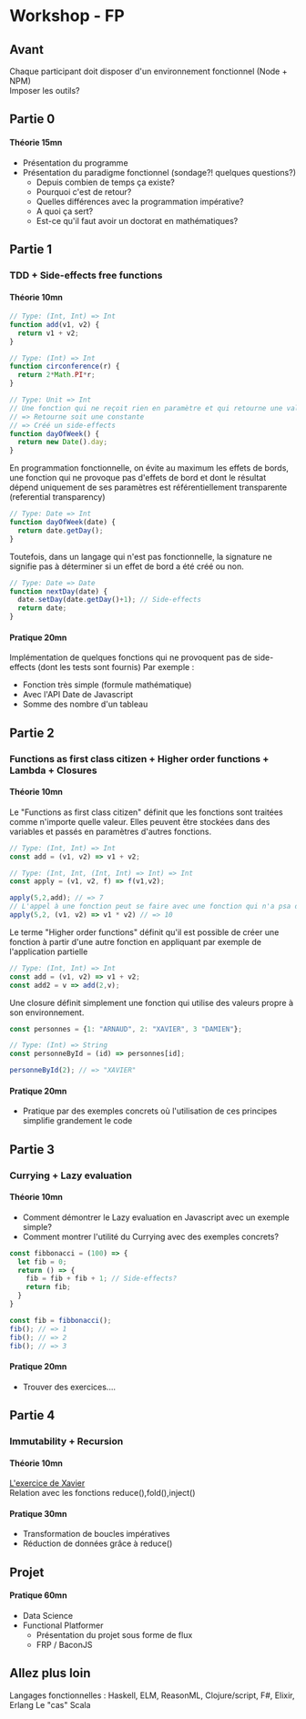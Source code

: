 # Workshop - FP

## Avant
Chaque participant doit disposer d'un environnement fonctionnel (Node + NPM)  
Imposer les outils?

## Partie 0
#### Théorie 15mn
- Présentation du programme
- Présentation du paradigme fonctionnel (sondage?! quelques questions?)
  - Depuis combien de temps ça existe?
  - Pourquoi c'est de retour?
  - Quelles différences avec la programmation impérative?
  - A quoi ça sert?
  - Est-ce qu'il faut avoir un doctorat en mathématiques?

## Partie 1
### TDD + Side-effects free functions

#### Théorie 10mn

```javascript
// Type: (Int, Int) => Int
function add(v1, v2) {
  return v1 + v2;
}
```

```javascript
// Type: (Int) => Int
function circonference(r) {
  return 2*Math.PI*r;
}
```

```javascript
// Type: Unit => Int
// Une fonction qui ne reçoit rien en paramètre et qui retourne une valeur
// => Retourne soit une constante
// => Créé un side-effects
function dayOfWeek() {
  return new Date().day;
}
```

En programmation fonctionnelle, on évite au maximum les effets de bords, une fonction qui ne provoque pas d'effets de bord et dont le résultat dépend uniquement de ses paramètres est référentiellement transparente (referential transparency)

```javascript
// Type: Date => Int
function dayOfWeek(date) {
  return date.getDay();
}
```

Toutefois, dans un langage qui n'est pas fonctionnelle, la signature ne signifie pas à
déterminer si un effet de bord a été créé ou non.

```javascript
// Type: Date => Date
function nextDay(date) {
  date.setDay(date.getDay()+1); // Side-effects
  return date;
}
```

#### Pratique 20mn

Implémentation de quelques fonctions qui ne provoquent pas de side-effects (dont les tests sont fournis)
Par exemple :
- Fonction très simple (formule mathématique)
- Avec l'API Date de Javascript
- Somme des nombre d'un tableau

## Partie 2
### Functions as first class citizen + Higher order functions + Lambda + Closures
#### Théorie 10mn

Le "Functions as first class citizen" définit
que les fonctions sont traitées comme n'importe quelle valeur. Elles peuvent être stockées dans des variables et passés en paramètres d'autres fonctions.

```javascript
// Type: (Int, Int) => Int
const add = (v1, v2) => v1 + v2;

// Type: (Int, Int, (Int, Int) => Int) => Int
const apply = (v1, v2, f) => f(v1,v2);

apply(5,2,add); // => 7
// L'appel à une fonction peut se faire avec une fonction qui n'a psa de nom => lambda
apply(5,2, (v1, v2) => v1 * v2) // => 10
```

Le terme "Higher order functions" définit qu'il est possible de créer une fonction à partir d'une autre fonction en appliquant par exemple de l'application partielle

```javascript
// Type: (Int, Int) => Int
const add = (v1, v2) => v1 + v2;
const add2 = v => add(2,v);
```

Une closure définit simplement une fonction qui utilise des valeurs propre à son environnement.

```javascript
const personnes = {1: "ARNAUD", 2: "XAVIER", 3 "DAMIEN"};

// Type: (Int) => String
const personneById = (id) => personnes[id];

personneById(2); // => "XAVIER"
```

#### Pratique 20mn
- Pratique par des exemples concrets où l'utilisation de ces principes simplifie  grandement le code

## Partie 3
### Currying + Lazy evaluation
#### Théorie 10mn

- Comment démontrer le Lazy evaluation en Javascript avec un exemple simple?
- Comment montrer l'utilité du Currying avec des exemples concrets?

```javascript
const fibbonacci = (100) => {
  let fib = 0;
  return () => {
    fib = fib + fib + 1; // Side-effects?
    return fib;
  }
}

const fib = fibbonacci();
fib(); // => 1
fib(); // => 2
fib(); // => 3
```

#### Pratique 20mn

- Trouver des exercices....

## Partie 4
### Immutability + Recursion
#### Théorie 10mn
 [L'exercice de Xavier](https://playcode.io/302769?tabs=console&script.js&output)  
 Relation avec les fonctions reduce(),fold(),inject()

#### Pratique 30mn
- Transformation de boucles impératives
- Réduction de données grâce à reduce()

## Projet
#### Pratique 60mn
- Data Science
- Functional Platformer
  - Présentation du projet sous forme de flux
  - FRP / BaconJS

## Allez plus loin

Langages fonctionnelles : Haskell, ELM, ReasonML, Clojure/script, F#, Elixir, Erlang
Le "cas" Scala
